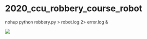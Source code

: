 # 2020_ccu_robbery_course_robot

nohup python robbery.py > robot.log 2> error.log &

![](./robbery.png)
